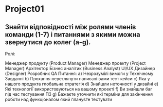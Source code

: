 # Project01
## Знайти відповідності між ролями членів команди (1-7) і питаннями з якими можна звернутися до колег (a-g).
Ролі:

Менеджер продукту (Product Manager)
Менеджер проекту (Project Manager)
Архітектор
Бізнес аналітик (Business Analyst)
UI/UX Дизайнер (Designer)
Розробник
QA
Питання: а) Незрозумілі вимоги у Технічному Завданні b) Прохання переглянути написані вами тест кейси c) Яка у нашого продукта глобальна стратегія d) Знайшли неточності у дизайні e) Які технології використовуються на вашому проекті f) Ви знайшли баг під час тестування ПЗ g) Бажаєте уточнити які терміни для закінчення роботи над функціоналом який плануєте тестувати
